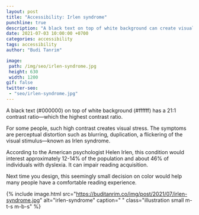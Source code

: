 ```yaml
---
layout: post
title: "Accessibility: Irlen syndrome"
punchline: true
description: "A black text on top of white background can create visual stress."
date: 2021-07-03 10:00:00 +0700
categories: accessibility
tags: accessibility
author: "Budi Tanrim"

image:
 path: /img/seo/irlen-syndrome.jpg
 height: 630
 width: 1200
gif: false
twitter-seo: 
 - "seo/irlen-syndrome.jpg"
---
```


A black text (#000000) on top of white background (#ffffff) has a 21:1 contrast ratio—which the highest contrast ratio.

For some people, such high contrast creates visual stress. The symptoms are perceptual distortion such as blurring, duplication, a flickering of the visual stimulus—known as Irlen syndrome.

According to the American psychologist Helen Irlen, this condition would interest approximately 12-14% of the population and about 46% of individuals with dyslexia. It can impair reading acquisition.

Next time you design, this seemingly small decision on color would help many people have a comfortable reading experience.

{% include image.html 
src="https://buditanrim.co/img/post/2021/07/irlen-syndrome.jpg" 
alt="irlen-syndrome" 
caption=" "
class="illustration small m-t-s m-b-s" %}